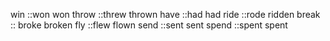 win ::won won
throw ::threw thrown
have ::had had
ride ::rode ridden
break :: broke broken
fly  ::flew flown
send ::sent sent
spend ::spent spent
